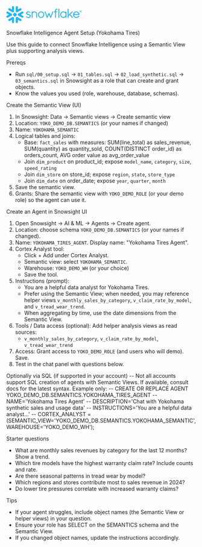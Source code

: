 <img src="Snowflake_Logo.svg" width="200">

Snowflake Intelligence Agent Setup (Yokohama Tires)

Use this guide to connect Snowflake Intelligence using a Semantic View plus supporting analysis views.

Prereqs
- Run `sql/00_setup.sql` → `01_tables.sql` → `02_load_synthetic.sql` → `03_semantics.sql` in Snowsight as a role that can create and grant objects.
- Know the values you used (role, warehouse, database, schemas).

Create the Semantic View (UI)
1) In Snowsight: Data → Semantic views → Create semantic view
2) Location: `YOKO_DEMO_DB.SEMANTICS` (or your names if changed)
3) Name: `YOKOHAMA_SEMANTIC`
4) Logical tables and joins:
   - Base: `fact_sales` with measures: SUM(line_total) as sales_revenue, SUM(quantity) as quantity_sold, COUNT(DISTINCT order_id) as orders_count, AVG order value as avg_order_value
   - Join `dim_product` on product_id; expose `model_name`, `category`, `size`, `speed_rating`
   - Join `dim_store` on store_id; expose `region`, `state`, `store_type`
   - Join `dim_date` on order_date; expose `year`, `quarter`, `month`
5) Save the semantic view.
6) Grants: Share the semantic view with `YOKO_DEMO_ROLE` (or your demo role) so the agent can use it.

Create an Agent in Snowsight UI
1) Open Snowsight → AI & ML → Agents → Create agent.
2) Location: choose schema `YOKO_DEMO_DB.SEMANTICS` (or your names if changed).
3) Name: `YOKOHAMA_TIRES_AGENT`. Display name: "Yokohama Tires Agent".
4) Cortex Analyst tool:
   - Click + Add under Cortex Analyst.
   - Semantic view: select `YOKOHAMA_SEMANTIC`.
   - Warehouse: `YOKO_DEMO_WH` (or your choice)
   - Save the tool.
5) Instructions (prompt):
   - You are a helpful data analyst for Yokohama Tires.
   - Prefer using the Semantic View; when needed, you may reference helper views `v_monthly_sales_by_category`, `v_claim_rate_by_model`, and `v_tread_wear_trend`.
   - When aggregating by time, use the date dimensions from the Semantic View.
6) Tools / Data access (optional): Add helper analysis views as read sources:
   - `v_monthly_sales_by_category`, `v_claim_rate_by_model`, `v_tread_wear_trend`
7) Access: Grant access to `YOKO_DEMO_ROLE` (and users who will demo). Save.
8) Test in the chat panel with questions below.

Optionally via SQL (if supported in your account)
-- Not all accounts support SQL creation of agents with Semantic Views. If available, consult docs for the latest syntax. Example only:
-- CREATE OR REPLACE AGENT YOKO_DEMO_DB.SEMANTICS.YOKOHAMA_TIRES_AGENT
--   NAME='Yokohama Tires Agent'
--   DESCRIPTION='Chat with Yokohama synthetic sales and usage data'
--   INSTRUCTIONS='You are a helpful data analyst...'
--   CORTEX_ANALYST = (SEMANTIC_VIEW='YOKO_DEMO_DB.SEMANTICS.YOKOHAMA_SEMANTIC', WAREHOUSE='YOKO_DEMO_WH');

Starter questions
- What are monthly sales revenues by category for the last 12 months? Show a trend.
- Which tire models have the highest warranty claim rate? Include counts and rate.
- Are there seasonal patterns in tread wear by model?
- Which regions and stores contribute most to sales revenue in 2024?
- Do lower tire pressures correlate with increased warranty claims?

Tips
- If your agent struggles, include object names (the Semantic View or helper views) in your question.
- Ensure your role has SELECT on the SEMANTICS schema and the Semantic View.
- If you changed object names, update the instructions accordingly.


